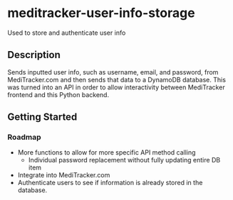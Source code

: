 # meditracker-user-info-storage

Used to store and authenticate user info

## Description

Sends inputted user info, such as username, email, and password, from MediTracker.com and then sends that data to a DynamoDB database. This was turned into an API in order to allow interactivity between MediTracker frontend and this Python backend.

## Getting Started

### Roadmap

* More functions to allow for more specific API method calling
  * Individual password replacement without fully updating entire DB item
* Integrate into MediTracker.com
* Authenticate users to see if information is already stored in the database.
